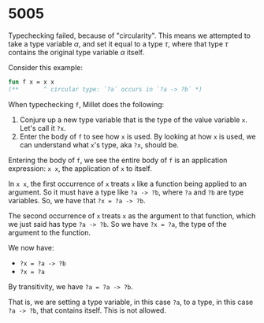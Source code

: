 # 5005

Typechecking failed, because of "circularity". This means we attempted to take a type variable $\alpha$, and set it equal to a type $\tau$, where that type $\tau$ contains the original type variable $\alpha$ itself.

Consider this example:

```sml
fun f x = x x
(**       ^ circular type: `?a` occurs in `?a -> ?b` *)
```

When typechecking `f`, Millet does the following:

1. Conjure up a new type variable that is the type of the value variable `x`. Let's call it `?x`.
2. Enter the body of `f` to see how `x` is used. By looking at how `x` is used, we can understand what `x`'s type, aka `?x`, should be.

Entering the body of `f`, we see the entire body of `f` is an application expression: `x x`, the application of `x` to itself.

In `x x`, the first occurrence of `x` treats `x` like a function being applied to an argument. So it must have a type like `?a -> ?b`, where `?a` and `?b` are type variables. So, we have that `?x = ?a -> ?b`.

The second occurrence of `x` treats `x` as the argument to that function, which we just said has type `?a -> ?b`. So we have `?x = ?a`, the type of the argument to the function.

We now have:

- `?x = ?a -> ?b`
- `?x = ?a`

By transitivity, we have `?a = ?a -> ?b`.

That is, we are setting a type variable, in this case `?a`, to a type, in this case `?a -> ?b`, that contains itself. This is not allowed.
